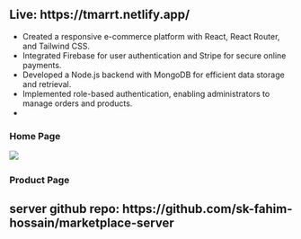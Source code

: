 <h2>Live: https://tmarrt.netlify.app/</h2>
<ul>
       <li>Created a responsive e-commerce platform with React, React Router, and 
       Tailwind CSS.</li>
       <li>Integrated Firebase for user authentication and Stripe for secure online payments.</li>
       <li>Developed a Node.js backend with MongoDB for efficient data storage and retrieval.</li>
       <li>Implemented role-based authentication, enabling administrators to manage orders and products.</li>
       <li></li>
</ul>



<div >
<h3>Home Page</h3>
<img src='https://i.postimg.cc/0yfV953J/screencapture-tmarrt-netlify-app-2024-02-04-20-30-22.png'/>
<img src="https://i.postimg.cc/Zn0KfqNt/screencapture-tmarrt-netlify-app-toys-65bc8133ffdaeec51e0ba761-2024-02-04-20-34-17.png" alt="" />
</div>
<div>
<h3>Product Page</h3>
</div>



<h2>server github repo: https://github.com/sk-fahim-hossain/marketplace-server </h2>
